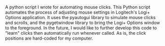 A python script I wrote for automating mouse clicks. This Python script automates the process of adjusting mouse settings in Logitech's Logi+ Options application. It uses the pyautogui library to simulate mouse clicks and scrolls, and the pygetwindow library to bring the Logi+ Options window to the foreground. In the future, I would like to further develop this code to "learn" clicks then automatically run whenever called. As is, the click positions are hard-coded for my computer.

